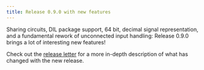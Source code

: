 ```yaml
---
title: Release 0.9.0 with new features
---
```


Sharing circuits, DIL package support, 64 bit, decimal signal representation,
and a fundamental rework of unconnected input handling: Release 0.9.0 brings
a lot of interesting new features!

Check out the [release letter](/docs/releases/release-0.9.0/index.html)
for a more in-depth description of what has changed with the new release.
